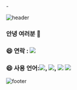 <div align="left">-

![header](https://capsule-render.vercel.app/api?type=waving&color=gradient&height=150&section=header&text=%20&fontSize=40&animation=fadeIn)

### 안녕 여러분 👋
### 😄 연락 : <a href="#"> <img src="[https://img.shields.io/badge/노션-beige](https://img.shields.io/badge/%EB%85%B8%EC%85%98-beige)??style=for-the-badge&logo=Notion&logoColor=#000000"/></a> 
### 😄 사용 언어:<img src="https://img.shields.io/badge/HTML5-beige??style=for-the-badge&logo=HTML5&logoColor=E34F26"/>, <img src="https://img.shields.io/badge/CSS3-beige??style=for-the-badge&logo=CSS3&logoColor=1572B6"/>, <img src="https://img.shields.io/badge/JS-beige??style=for-the-badge&logo=JavaScript&logoColor=F7DF1E"/> <img src="[https://img.shields.io/badge/피그마-violet](https://img.shields.io/badge/%ED%94%BC%EA%B7%B8%EB%A7%88-violet)??style=for-the-badge&logo=figma&logoColor=black">

![footer](https://capsule-render.vercel.app/api?type=waving&color=gradient&height=150&section=footer&text=&fontSize=40&animation=fadeIn)
</div>

<!--
**gumina1205/gumina1205** is a ✨ _special_ ✨ repository because its `README.md` (this file) appears on your GitHub profile.

- 🔭안녕하십니까
- 🌱 저는 현재 000을 공부중입니다.
- 👯 협업할 사람을 모집중입니다.
- 🤔 이런 도움이 필요합니다.
- 💬 저한테 물어보세요.
- 📫 연락처 : ...
- 😄 기타1 : ...
- ⚡ 기타2: ...
-->
